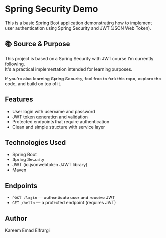 # Spring Security Demo

This is a basic Spring Boot application demonstrating how to implement user authentication using Spring Security and JWT (JSON Web Token).

## 📚 Source & Purpose

This project is based on a Spring Security with JWT course I’m currently following.  
It's a practical implementation intended for learning purposes.

If you're also learning Spring Security, feel free to fork this repo, explore the code, and build on top of it.

## Features

- User login with username and password
- JWT token generation and validation
- Protected endpoints that require authentication
- Clean and simple structure with service layer

## Technologies Used

- Spring Boot
- Spring Security
- JWT (io.jsonwebtoken JJWT library)
- Maven

## Endpoints

- `POST /login` — authenticate user and receive JWT
- `GET /hello` — a protected endpoint (requires JWT)

## Author

Kareem Emad Elfrargi
